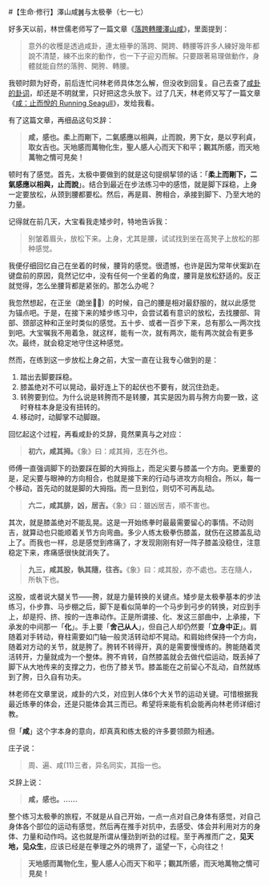 #【生命⋅修行】澤山咸䷞与太极拳（七一七）

好多天以前，林世儒老师写了一篇文章《[落跨轉腰澤山咸](https://www.samasati.org/%e7%a4%ba%e5%a6%82%e7%b6%b2%e8%aa%8c/%e8%90%bd%e8%b7%a8%e8%bd%89%e8%85%b0%e6%be%a4%e5%b1%b1%e5%92%b8-%e6%9e%97%e4%b8%96%e5%84%92/)》，里面提到：

> 意外的收穫是透過咸卦，連太極拳的落跨、開跨、轉腰等許多人練好幾年都說不清楚，練不出來的動作，也一下子迎刃而解。只要跟著易理做動作，身體就能自然的落胯、開胯、轉腰。

我顿时颇为好奇，前后连忙问林老师具体怎么解，但没收到回复。自己去查了[咸卦的卦词](https://www.eee-learning.com/book/neweee31)，却还是不明就里，只好把这念头放下。过了几天，林老师又写了一篇文章《[咸：止而悅的 Running Seagull](https://www.samasati.org/%e6%98%93%e5%ad%b8%e5%be%8b%e5%8b%95/%e5%92%b8%ef%bc%9a%e6%ad%a2%e8%80%8c%e6%82%85%e7%9a%84-running-seagull-%e6%9e%97%e4%b8%96%e5%84%92/)》，发给我看。

有了这篇文章，再细品这句爻辞：

> **咸，感也。柔上而剛下，二氣感應以相與，止而說，男下女，是以亨利貞，取女吉也。天地感而萬物化生，聖人感人心而天下和平；觀其所感，而天地萬物之情可見矣！**

顿时有了感觉。首先，太极中要做到的就是这句提纲挈领的话：「**柔上而剛下，二氣感應以相與，止而說**」。结合到最近在步法练习中的感悟，就是脚下踩稳，上身一定要放松，从颈到腰都要松。然后，再是肩、胯相合，承接到脚下、乃至大地的力量。

记得就在前几天，大宝看我走矮步时，特地告诉我：

> 别皱着眉头，放松下来。上身，尤其是腰，试试找到坐在高凳子上放松的那种感觉。

我便仔细回忆自己在坐着的时候，腰背的感觉。很遗憾，也许是因为常年伏案趴在键盘前的原因，竟然记忆中，没有任何一个坐着的角度，腰背是放松舒适的。反正就觉得，怎么坐腰背都是紧张的。那怎么办呢？

我忽然想起，在正坐（跪坐🧎‍♂️）的时候，自己的腰是相对最舒服的，就以此感觉为锚点吧。于是，在接下来的矮步练习中，会尝试着有意识的放松，去找腰部、背部、颈部这种和正坐时类似的感觉。五十步、或者一百步下来，总有那么一两次找到吧。大宝嘱我不用着急，就这样，能有一次，就有两次，能有两次就会有更多次。最终，就会稳定地守住这种感觉。

然而，在练到这一步放松上身之前，大宝一直在让我专心做到的是：

1. 踏出去脚要踩稳。
2. 膝盖绝对不可以晃动，最好连上下的起伏也不要有，就沉住劲走。
3. 转胯要到位。为什么说是转胯而不是转腰，其实是因为肩与胯方向要一致，这时脊柱本身是没有扭转的。
4. 移动时，动脚掌不动脚跟。

回忆起这个过程，再看咸卦的爻辞，竟然果真与之对应：

> **初六，咸其拇。**《象》曰：咸其拇，志在外也。

师傅一直强调脚下的劲要踩在脚的大拇指上，而足尖要与膝盖一个方向。更重要的是，足尖要与眼神的方向相合，也就是接下来的行动与进攻方向相合。所以，每一个移动，首先动的就是脚的大拇指。而一旦到位，则切不可再乱动。

> **六二，咸其腓，凶，居吉。**《象》曰：雖凶居吉，順不害也。

其次，就是膝盖绝对不能乱晃。这是一开始练拳时最最需要留心的事情。不动则吉，就算动也只能顺着关节方向弯曲。多少人练太极拳伤膝盖，就伤在这膝盖乱动上了。而我也一样，总是感觉到疼痛了，才发现刚刚有好一阵子膝盖没稳住，注意稳定下来，疼痛感很快就消失了。

> **九三，咸其股，執其隨，往吝。**《象》曰：咸其股，亦不處也。志在隨人，所執下也。

这股，或者说大腿关节——胯，就是力量转换的关键点。矮步是太极拳基本的步法练习，仆步靠、马步棚之后，脚下是看似简单的一个马步到弓步的转换，对应到手上，却是捋、挤、按的一连串动作。正是所谓接、化、发这三部曲中，上承接，下承发的中间那一「**化**」。手上要「**舍己从人**」，但自己人却仍然要「**立身中正**」。肩随着对手转动，脊柱需要如门轴一般灵活转动却不晃动。和肩始终保持一个方向，随着对方动的关节，就是胯了。胯转不转得开，真的是需要慢慢练的。胯能随着灵活转开，力量就成为一个整体。胯不肯转，自然膝盖就会去做代偿运动，既丢掉了脚下从大地传来的支撑之力，也伤了膝关节。膝盖能在之前留心不乱动，自然就练到了胯，日久自有功夫。

林老师在文章里说，咸卦的六爻，对应到人体6个大关节的运动关键。可惜根据我最近练拳的体会，还是只能体会其三而已。希望将来能有机会能再向林老师详细讨教。

但「**咸**」这个字本身的意向，却真真和练太极的许多要领颇为相通。

庄子说：

> 周、遍、咸(11)三者，异名同实，其指一也。

爻辞上说：

> **咸，感也。......**

整个练习太极拳的旅程，不就是从自己开始，一点一点对自己身体有感觉，对自己身体各个部位的运动有感觉，然后再在推手对抗中，去感受、体会并利用对方的身体、力量和动作吗。这也就是所谓从懂劲到听劲的过程。至于再推而广之，**见天地，见众生**，应该已经是在拳理之外的境界了，遥望一下，心向往之！

> **天地感而萬物化生，聖人感人心而天下和平；觀其所感，而天地萬物之情可見矣！**